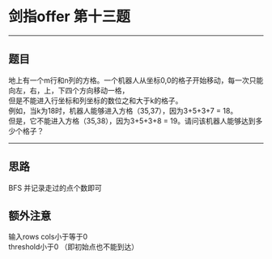 # 剑指offer 第十三题 
***
## 题目 
地上有一个m行和n列的方格。一个机器人从坐标0,0的格子开始移动，每一次只能向左，右，上，下四个方向移动一格，<br>
但是不能进入行坐标和列坐标的数位之和大于k的格子。 <br>
例如，当k为18时，机器人能够进入方格（35,37），因为3+5+3+7 = 18。<br>
但是，它不能进入方格（35,38），因为3+5+3+8 = 19。请问该机器人能够达到多少个格子？<br>
***
## 思路
BFS 并记录走过的点个数即可

## 额外注意  
输入rows cols小于等于0<br>
threshold小于0 （即初始点也不能到达）

